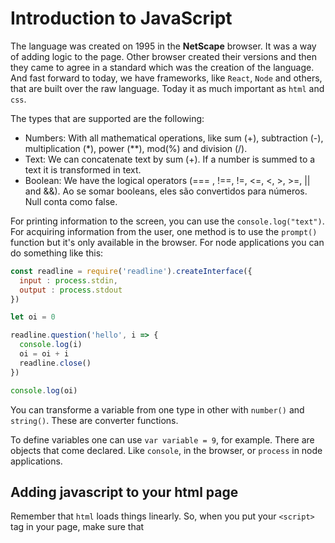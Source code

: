 # Introduction to JavaScript
The language was created on 1995 in the **NetScape** browser. It was a way of adding logic to the page. Other browser created their versions and then they came to agree in a standard which was the creation of the language. And fast forward to today, we have frameworks, like `React`, `Node` and others, that are built over the raw language. Today it as much important as `html` and `css`.

The types that are supported are the following:
- Numbers: With all mathematical operations, like sum (+), subtraction (-), multiplication (*), power (**), mod(%) and division (/).
- Text: We can concatenate text by sum (+). If a number is summed to a text it is transformed in text.
- Boolean: We have the logical operators (=== , !==, !=, <=, <, >, >=, || and &&). Ao se somar booleans, eles são convertidos para números. Null conta como false.

For printing information to the screen, you can use the `console.log("text")`. For acquiring information from the user, one method is to use the `prompt()` function but it's only available in the browser. For node applications you can do something like this:

```javascript
const readline = require('readline').createInterface({
  input : process.stdin,
  output : process.stdout
})

let oi = 0

readline.question('hello', i => {
  console.log(i)
  oi = oi + i
  readline.close()
})

console.log(oi)
```

You can transforme a variable from one type in other with `number()` and `string()`. These are converter functions.

To define variables one can use `var variable = 9`, for example. There are objects that come declared. Like `console`, in the browser, or `process` in node applications.

## Adding javascript to your html page
Remember that `html` loads things linearly. So, when you put your `<script>` tag in your page, make sure that 





